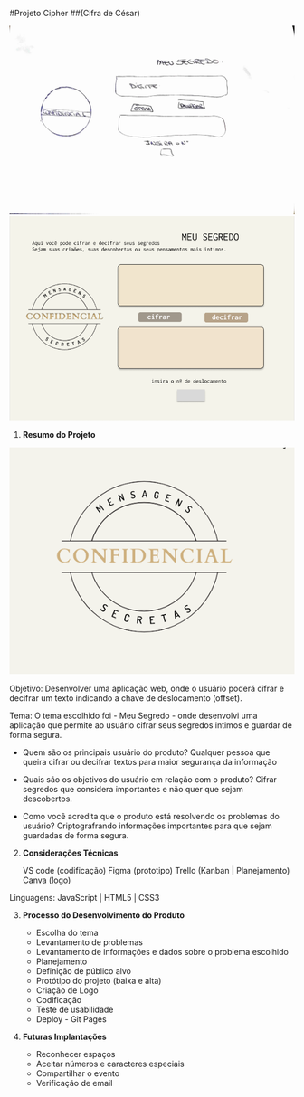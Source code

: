 #Projeto Cipher
##(Cifra de César)

![Prototipo baixa fidelidade](src/image/Proptotipo-baixa-fidelidade.jpg)
![Prototipo alta fidelidade:](src/image/PrototipoCipher.png)

1. **Resumo do Projeto**

![](src/image/logo.png)

Objetivo: Desenvolver uma aplicação web, onde o usuário poderá cifrar e decifrar um texto indicando a chave de deslocamento (offset).

Tema: O tema escolhido foi - Meu Segredo - onde desenvolvi uma aplicação que permite ao usuário cifrar seus segredos intimos e guardar de forma segura.

- Quem são os principais usuário do produto? 
Qualquer pessoa que queira cifrar ou decifrar textos para maior segurança da informação

- Quais são os objetivos do usuário em relação com o produto? 
Cifrar segredos que considera importantes e não quer que sejam descobertos.

- Como você acredita que o produto está resolvendo os problemas do usuário? 
Criptografrando informações importantes para que sejam guardadas de forma segura.

2. **Considerações Técnicas**

    VS code (codificação)
    Figma (prototipo)
    Trello (Kanban | Planejamento)
    Canva (logo)

Linguagens: JavaScript | HTML5 | CSS3

3. **Processo do Desenvolvimento do Produto**

    * Escolha do tema
    * Levantamento de problemas
    * Levantamento de informações e dados sobre o problema escolhido
    * Planejamento
    * Definição de público alvo
    * Protótipo do projeto (baixa e alta)
    * Criação de Logo
    * Codificação
    * Teste de usabilidade
    * Deploy - Git Pages

4. **Futuras Implantações**

    * Reconhecer espaços
    * Aceitar números e caracteres especiais
    * Compartilhar o evento
    * Verificação de email